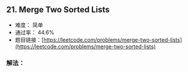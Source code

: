 ## 21. Merge Two Sorted Lists


- 难度： 简单
- 通过率： 44.6%
- 题目链接：[https://leetcode.com/problems/merge-two-sorted-lists](https://leetcode.com/problems/merge-two-sorted-lists)



### 解法：